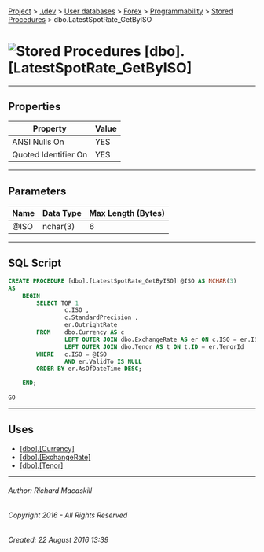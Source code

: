 #### 

[Project](../../../../../index.md) > [.\\dev](../../../../index.md) > [User databases](../../../index.md) > [Forex](../../index.md) > [Programmability](../index.md) > [Stored Procedures](Stored_Procedures.md) > dbo.LatestSpotRate_GetByISO

# ![Stored Procedures](../../../../../Images/StoredProcedure32.png) [dbo].[LatestSpotRate_GetByISO]

---

## <a name="#properties"></a>Properties

| Property | Value |
|---|---|
| ANSI Nulls On | YES |
| Quoted Identifier On | YES |


---

## <a name="#parameters"></a>Parameters

| Name | Data Type | Max Length (Bytes) |
|---|---|---|
| @ISO | nchar(3) | 6 |


---

## <a name="#sqlscript"></a>SQL Script

```sql
CREATE PROCEDURE [dbo].[LatestSpotRate_GetByISO] @ISO AS NCHAR(3)
AS
    BEGIN
        SELECT TOP 1
                c.ISO ,
                c.StandardPrecision ,
                er.OutrightRate
        FROM    dbo.Currency AS c
                LEFT OUTER JOIN dbo.ExchangeRate AS er ON c.ISO = er.ISO
                LEFT OUTER JOIN dbo.Tenor AS t ON t.ID = er.TenorId
        WHERE   c.ISO = @ISO
                AND er.ValidTo IS NULL
        ORDER BY er.AsOfDateTime DESC;

    END;
    
GO

```


---

## <a name="#uses"></a>Uses

* [[dbo].[Currency]](../../Tables/Currency.md)
* [[dbo].[ExchangeRate]](../../Tables/ExchangeRate.md)
* [[dbo].[Tenor]](../../Tables/Tenor.md)


---

###### Author:  Richard Macaskill

###### Copyright 2016 - All Rights Reserved

###### Created: 22 August 2016 13:39

